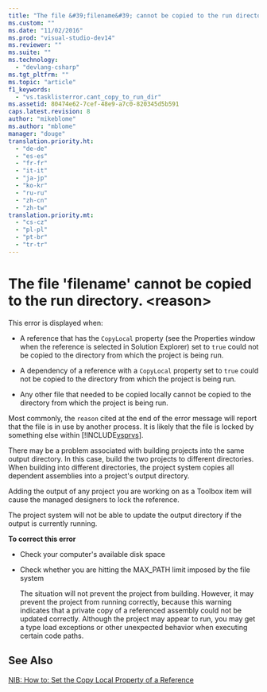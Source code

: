 ```yaml
---
title: "The file &#39;filename&#39; cannot be copied to the run directory. &lt;reason&gt; | Microsoft Docs"
ms.custom: ""
ms.date: "11/02/2016"
ms.prod: "visual-studio-dev14"
ms.reviewer: ""
ms.suite: ""
ms.technology: 
  - "devlang-csharp"
ms.tgt_pltfrm: ""
ms.topic: "article"
f1_keywords: 
  - "vs.tasklisterror.cant_copy_to_run_dir"
ms.assetid: 80474e62-7cef-48e9-a7c0-820345d5b591
caps.latest.revision: 8
author: "mikeblome"
ms.author: "mblome"
manager: "douge"
translation.priority.ht: 
  - "de-de"
  - "es-es"
  - "fr-fr"
  - "it-it"
  - "ja-jp"
  - "ko-kr"
  - "ru-ru"
  - "zh-cn"
  - "zh-tw"
translation.priority.mt: 
  - "cs-cz"
  - "pl-pl"
  - "pt-br"
  - "tr-tr"
---
```

# The file &#39;filename&#39; cannot be copied to the run directory. &lt;reason&gt;
This error is displayed when:  
  
-   A reference that has the `CopyLocal` property (see the Properties window when the reference is selected in Solution Explorer) set to `true` could not be copied to the directory from which the project is being run.  
  
-   A dependency of a reference with a `CopyLocal` property set to `true` could not be copied to the directory from which the project is being run.  
  
-   Any other file that needed to be copied locally cannot be copied to the directory from which the project is being run.  
  
 Most commonly, the `reason` cited at the end of the error message will report that the file is in use by another process. It is likely that the file is locked by something else within [!INCLUDE[vsprvs](../code-quality/includes/vsprvs_md.md)].  
  
 There may be a problem associated with building projects into the same output directory. In this case, build the two projects to different directories. When building into different directories, the project system copies all dependent assemblies into a project's output directory.  
  
 Adding the output of any project you are working on as a Toolbox item will cause the managed designers to lock the reference.  
  
 The project system will not be able to update the output directory if the output is currently running.  
  
 **To correct this error**  
  
-   Check your computer's available disk space  
  
-   Check whether you are hitting the MAX_PATH limit imposed by the file system  
  
     The situation will not prevent the project from building. However, it may prevent the project from running correctly, because this warning indicates that a private copy of a referenced assembly could not be updated correctly. Although the project may appear to run, you may get a type load exceptions or other unexpected behavior when executing certain code paths.  
  
## See Also  
 [NIB: How to: Set the Copy Local Property of a Reference](http://msdn.microsoft.com/en-us/dfe2ba13-f27f-4356-a481-ea67d5acacbd)
